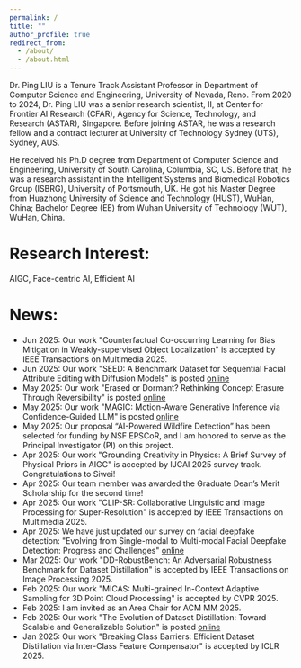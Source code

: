 ```yaml
---
permalink: /
title: ""
author_profile: true
redirect_from: 
  - /about/
  - /about.html
---
```


Dr. Ping LIU is a Tenure Track Assistant Professor in Department of Computer Science and Engineering, University of Nevada, Reno. From 2020 to 2024, Dr. Ping LIU was a senior research scientist, II, at Center for Frontier AI Research (CFAR), Agency for Science, Technology, and Research (ASTAR), Singapore. Before joining ASTAR, he was a research fellow and a contract lecturer at University of Technology Sydney (UTS), Sydney, AUS.  

He received his Ph.D degree from  Department of Computer Science and Engineering, University of South Carolina, Columbia, SC, US.  Before that, he was a research assistant in the Intelligent Systems and Biomedical Robotics Group (ISBRG), University of Portsmouth, UK.  He got his Master Degree from Huazhong University of Science and Technology (HUST), WuHan, China;  Bachelor Degree (EE) from Wuhan University of Technology (WUT), WuHan, China.


Research Interest:
======
AIGC, Face-centric AI, Efficient AI
 
News:
======
* Jun 2025: Our work "Counterfactual Co-occurring Learning for Bias Mitigation in Weakly-supervised Object Localization" is accepted by IEEE Transactions on Multimedia 2025.
* Jun 2025: Our work "SEED: A Benchmark Dataset for Sequential Facial Attribute Editing with Diffusion Models" is posted [online](https://arxiv.org/pdf/2506.00562)
* May 2025: Our work "Erased or Dormant? Rethinking Concept Erasure Through Reversibility" is posted [online](https://arxiv.org/abs/2505.16174)
* May 2025: Our work "MAGIC: Motion-Aware Generative Inference via Confidence-Guided LLM" is posted [online](https://arxiv.org/abs/2505.16456)
* May 2025: Our proposal “AI-Powered Wildfire Detection” has been selected for funding by NSF EPSCoR, and I am honored to serve as the Principal Investigator (PI) on this project.
* Apr 2025: Our work "Grounding Creativity in Physics: A Brief Survey of Physical Priors in AIGC" is accepted by IJCAI 2025 survey track. Congratulations to Siwei!
* Apr 2025: Our team member was awarded the Graduate Dean’s Merit Scholarship for the second time!
* Apr 2025: Our work "CLIP-SR: Collaborative Linguistic and Image Processing for Super-Resolution" is accepted by IEEE Transactions on Multimedia 2025.
* Apr 2025: We have just updated our survey on facial deepfake detection: "Evolving from Single-modal to Multi-modal Facial Deepfake Detection: Progress and Challenges" [online](https://arxiv.org/pdf/2406.06965)
* Mar 2025: Our work "DD-RobustBench: An Adversarial Robustness Benchmark for Dataset Distillation" is accepted by IEEE Transactions on Image Processing 2025.
* Feb 2025: Our work "MICAS: Multi-grained In-Context Adaptive Sampling for 3D Point Cloud Processing" is accepted by CVPR 2025. 
* Feb 2025: I am invited as an Area Chair for ACM MM 2025.
* Feb 2025: Our work "The Evolution of Dataset Distillation: Toward Scalable and Generalizable Solution" is posted [online](https://arxiv.org/abs/2502.05673)
* Jan 2025: Our work "Breaking Class Barriers: Efficient Dataset Distillation via Inter-Class Feature Compensator" is accepted by ICLR 2025. 

<div id="clustrmaps-widget">
<script type="text/javascript" id="clustrmaps" src="//clustrmaps.com/map_v2.js?d=oXRv4M63JdtwBIkQ5oKu8c-q64iduHv6EuXiZlADu50&cl=ffffff&w=a"></script>
</div>

